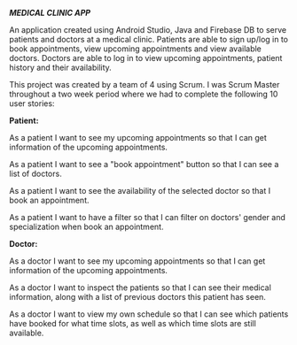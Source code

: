***MEDICAL CLINIC APP***

An application created using Android Studio, Java and Firebase DB to serve patients and doctors at a medical clinic. Patients are able to sign up/log in to book appointments, view upcoming appointments and view available doctors. Doctors are able to log in to view upcoming appointments, patient history and their availability.

This project was created by a team of 4 using Scrum. I was Scrum Master throughout a two week period where we had to complete the following 10 user stories:

**Patient:**

As a patient I want to see my upcoming appointments so that I can get information of the upcoming appointments.

As a patient I want to see a "book appointment" button so that I can see a list of doctors.

As a patient I want to see the availability of the selected doctor so that I book an appointment.

As a patient I want to have a filter so that I can filter on doctors' gender and specialization when book an appointment.

**Doctor:**

As a doctor I want to see my upcoming appointments so that I can get information of the upcoming appointments.

As a doctor I want to inspect the patients so that I can see their medical information, along with a list of previous doctors this patient has seen.

As a doctor I want to view my own schedule so that I can see which patients have booked for what time slots, as well as which time slots are still available.
